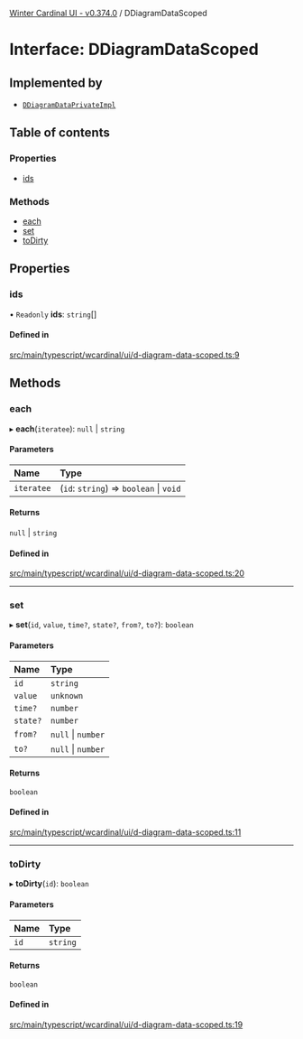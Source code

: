[Winter Cardinal UI - v0.374.0](../index.md) / DDiagramDataScoped

# Interface: DDiagramDataScoped

## Implemented by

- [`DDiagramDataPrivateImpl`](../classes/DDiagramDataPrivateImpl.md)

## Table of contents

### Properties

- [ids](DDiagramDataScoped.md#ids)

### Methods

- [each](DDiagramDataScoped.md#each)
- [set](DDiagramDataScoped.md#set)
- [toDirty](DDiagramDataScoped.md#todirty)

## Properties

### ids

• `Readonly` **ids**: `string`[]

#### Defined in

[src/main/typescript/wcardinal/ui/d-diagram-data-scoped.ts:9](https://github.com/winter-cardinal/winter-cardinal-ui/blob/v0.310.1/src/main/typescript/wcardinal/ui/d-diagram-data-scoped.ts#L9)

## Methods

### each

▸ **each**(`iteratee`): ``null`` \| `string`

#### Parameters

| Name | Type |
| :------ | :------ |
| `iteratee` | (`id`: `string`) => `boolean` \| `void` |

#### Returns

``null`` \| `string`

#### Defined in

[src/main/typescript/wcardinal/ui/d-diagram-data-scoped.ts:20](https://github.com/winter-cardinal/winter-cardinal-ui/blob/v0.310.1/src/main/typescript/wcardinal/ui/d-diagram-data-scoped.ts#L20)

___

### set

▸ **set**(`id`, `value`, `time?`, `state?`, `from?`, `to?`): `boolean`

#### Parameters

| Name | Type |
| :------ | :------ |
| `id` | `string` |
| `value` | `unknown` |
| `time?` | `number` |
| `state?` | `number` |
| `from?` | ``null`` \| `number` |
| `to?` | ``null`` \| `number` |

#### Returns

`boolean`

#### Defined in

[src/main/typescript/wcardinal/ui/d-diagram-data-scoped.ts:11](https://github.com/winter-cardinal/winter-cardinal-ui/blob/v0.310.1/src/main/typescript/wcardinal/ui/d-diagram-data-scoped.ts#L11)

___

### toDirty

▸ **toDirty**(`id`): `boolean`

#### Parameters

| Name | Type |
| :------ | :------ |
| `id` | `string` |

#### Returns

`boolean`

#### Defined in

[src/main/typescript/wcardinal/ui/d-diagram-data-scoped.ts:19](https://github.com/winter-cardinal/winter-cardinal-ui/blob/v0.310.1/src/main/typescript/wcardinal/ui/d-diagram-data-scoped.ts#L19)
